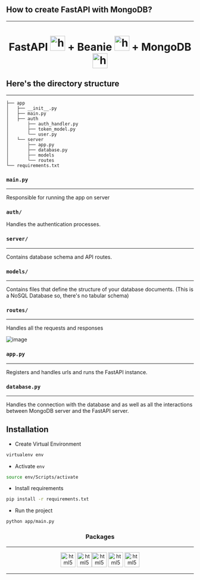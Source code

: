 
## How to create FastAPI with MongoDB?
___

<h1 align="center"> 
FastAPI <img src="https://raw.githubusercontent.com/gilbarbara/logos/main/logos/fastapi-icon.svg" alt="html5" width="40" height="40"/> + Beanie <img src="https://beanie-odm.dev/assets/logo.svg" alt="html5" width="40" height="40"/> + MongoDB <img src="https://raw.githubusercontent.com/gilbarbara/logos/main/logos/mongodb-icon.svg" alt="html5" width="40" height="40"/>
</h1>

## Here's the directory structure
___

```
├── app
│   ├── __init__.py
│   ├── main.py
│   ├── auth
│       ├── auth_handler.py
│       ├── token_model.py
│       └── user.py
│   └── server
│       ├── app.py
│       ├── database.py
│       ├── models
│       └── routes
└── requirements.txt
```

### `main.py`
___
Responsible for running the app on server

### `auth/`
Handles the authentication processes.

### `server/`
___
Contains database schema and API routes.

### `models/`
___
Contains files that define the structure of your database documents.
(This is a NoSQL Database so, there's no tabular schema)

### `routes/`
___
Handles all the requests and responses

![image](https://github.com/iamzehan/FastAPi-Beanie-MongoDB/assets/43857150/f6831da1-728d-4b5d-98cd-425aa1b09b2f)


### `app.py`
___
Registers and handles urls and runs the FastAPI instance.

### `database.py`
___
Handles the connection with the database and as well as all the interactions between MongoDB server and the FastAPI server.

## Installation

* Create Virtual Environment

```bash
virtualenv env
```
* Activate `env`

```bash
source env/Scripts/activate
```

* Install requirements

```bash
pip install -r requirements.txt
```

* Run the project

```bash
python app/main.py
```
<h3 align="center"> Packages </h3>

___

<p align="center"> 
<img src="https://raw.githubusercontent.com/gilbarbara/logos/main/logos/fastapi-icon.svg" alt="html5" width="40" height="40"/> <img src="https://beanie-odm.dev/assets/logo.svg" alt="html5" width="40" height="40"/><img src="https://raw.githubusercontent.com/gilbarbara/logos/main/logos/mongodb-icon.svg" alt="html5" width="40" height="40"/> <img src="https://pypi-camo.freetls.fastly.net/77995688c0cf8df7a671a4df729bd2f565ab00fc/68747470733a2f2f7261772e6769746875622e636f6d2f6d6f6e676f64622f6d6f746f722f6d61737465722f646f632f5f7374617469632f6d6f746f722e706e67" alt="html5" width="40" height="40"/> <img src="https://pypi-camo.freetls.fastly.net/a9f3326a04ed20fe759542f5c73a95f8a8770235/68747470733a2f2f7261772e67697468756275736572636f6e74656e742e636f6d2f746f6d63687269737469652f757669636f726e2f6d61737465722f646f63732f757669636f726e2e706e67" alt="html5" width="40" height="40"/>
</p>

___

